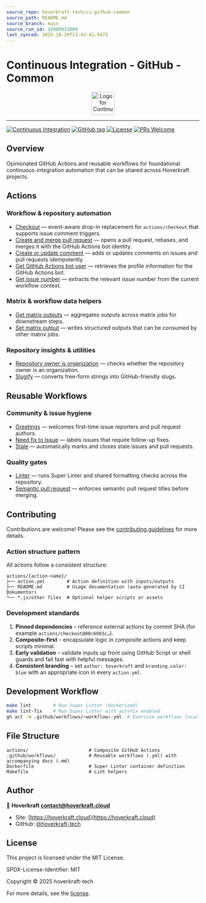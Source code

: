 ```yaml
---
source_repo: hoverkraft-tech/ci-github-common
source_path: README.md
source_branch: main
source_run_id: 18909933009
last_synced: 2025-10-29T13:42:41.947Z
---
```


# Continuous Integration - GitHub - Common

<div align="center">
 <img src=".github/logo.svg" width="60px" align="center" alt="Logo for Continuous Integration - GitHub - Common" />
</div>

---

[![Continuous Integration](https://github.com/hoverkraft-tech/ci-github-common/actions/workflows/__main-ci.yml/badge.svg)](https://github.com/hoverkraft-tech/ci-github-common/actions/workflows/__main-ci.yml)
[![GitHub tag](https://img.shields.io/github/tag/hoverkraft-tech/ci-github-common?include_prereleases=&sort=semver&color=blue)](https://github.com/hoverkraft-tech/ci-github-common/releases/)
[![License](https://img.shields.io/badge/License-MIT-blue)](#license)
[![PRs Welcome](https://img.shields.io/badge/PRs-welcome-brightgreen.svg)](CONTRIBUTING.md)

## Overview

Opinionated GitHub Actions and reusable workflows for foundational continuous-integration automation that can be shared across Hoverkraft projects.

## Actions

### Workflow & repository automation

- [Checkout](actions/checkout/README.md) — event-aware drop-in replacement for `actions/checkout` that supports issue comment triggers.
- [Create and merge pull request](actions/create-and-merge-pull-request/README.md) — opens a pull request, rebases, and merges it with the GitHub Actions bot identity.
- [Create or update comment](actions/create-or-update-comment/README.md) — adds or updates comments on issues and pull requests idempotently.
- [Get GitHub Actions bot user](actions/get-github-actions-bot-user/README.md) — retrieves the profile information for the GitHub Actions bot.
- [Get issue number](actions/get-issue-number/README.md) — extracts the relevant issue number from the current workflow context.

### Matrix & workflow data helpers

- [Get matrix outputs](actions/get-matrix-outputs/README.md) — aggregates outputs across matrix jobs for downstream steps.
- [Set matrix output](actions/set-matrix-output/README.md) — writes structured outputs that can be consumed by other matrix jobs.

### Repository insights & utilities

- [Repository owner is organization](actions/repository-owner-is-organization/README.md) — checks whether the repository owner is an organization.
- [Slugify](actions/slugify/README.md) — converts free-form strings into GitHub-friendly slugs.

## Reusable Workflows

### Community & issue hygiene

- [Greetings](.github/workflows/greetings.md) — welcomes first-time issue reporters and pull request authors.
- [Need fix to Issue](.github/workflows/need-fix-to-issue.md) — labels issues that require follow-up fixes.
- [Stale](.github/workflows/stale.md) — automatically marks and closes stale issues and pull requests.

### Quality gates

- [Linter](.github/workflows/linter.md) — runs Super Linter and shared formatting checks across the repository.
- [Semantic pull request](.github/workflows/semantic-pull-request.md) — enforces semantic pull request titles before merging.

## Contributing

Contributions are welcome! Please see the [contributing guidelines](https://github.com/hoverkraft-tech/ci-github-publish/blob/main/CONTRIBUTING.md) for more details.

### Action structure pattern

All actions follow a consistent structure:

```text
actions/{action-name}/
├── action.yml        # Action definition with inputs/outputs
├── README.md         # Usage documentation (auto-generated by CI Dokumentor)
└── *.js/other files  # Optional helper scripts or assets
```

### Development standards

1. **Pinned dependencies** – reference external actions by commit SHA (for example `actions/checkout@08c6903c…`).
2. **Composite-first** – encapsulate logic in composite actions and keep scripts minimal.
3. **Early validation** – validate inputs up front using GitHub Script or shell guards and fail fast with helpful messages.
4. **Consistent branding** – set `author: hoverkraft` and `branding.color: blue` with an appropriate icon in every `action.yml`.

## Development Workflow

```bash
make lint        # Run Super Linter (dockerized)
make lint-fix    # Run Super Linter with autofix enabled
gh act -W .github/workflows/<workflow>.yml  # Exercise workflows locally when needed
```

## File Structure

```text
actions/                      # Composite GitHub Actions
.github/workflows/            # Reusable workflows (.yml) with accompanying docs (.md)
Dockerfile                    # Super Linter container definition
Makefile                      # Lint helpers
```

## Author

🏢 **Hoverkraft <contact@hoverkraft.cloud>**

- Site: [https://hoverkraft.cloud](https://hoverkraft.cloud)
- GitHub: [@hoverkraft-tech](https://github.com/hoverkraft-tech)

## License

This project is licensed under the MIT License.

SPDX-License-Identifier: MIT

Copyright © 2025 hoverkraft-tech

For more details, see the [license](http://choosealicense.com/licenses/mit/).
